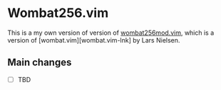 # Wombat256.vim

This is a my own version of version of [wombat256mod.vim][wombat256mod.vim-lnk],
which is a version of [wombat.vim][wombat.vim-lnk] by Lars Nielsen.

## Main changes

- [ ] TBD



[wombat256mod.vim-lnk]: http://www.vim.org/scripts/script.php?script_id=2465
[wombat256.vim-lnk]: http://www.vim.org/scripts/script.php?script_id=1778
